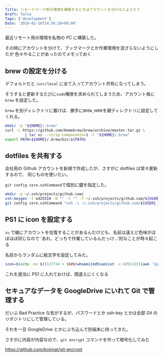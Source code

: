 ```yaml
---
Title: リモートワーク用の環境を構築するときはアカウントを分けるとよさそう
Draft: false
Tags: ['development']
Date: '2019-02-16T14:56:38+09:00'
---
```


最近リモート用の環境を私物の PC に構築した。

その時にアカウントを分けて、ブックマークとか作業環境を混ざらないようにしたが
色々やることがあったのでメモっておく

<!--more-->

## brew の設定を分ける

デフォルトだと `/usr/local` に全て入ってアカウント共有になってしまう。

そうすると更新するたびに`sudo`権限を求められてしまうため、アカウント毎に `brew` を設定した。

`brew` を別ディレクトリに置けば、勝手に`BREW_HOME`を親ディレクトリに設定してくれる。

```bash
mkdir -p "${HOME}/.brew"
curl -L https://github.com/Homebrew/brew/archive/master.tar.gz \
         | tar xz --strip-components=1 -C "${HOME}/.brew"
export PATH=${HOME}/.brew/bin:${PATH}
```

## dotfiles を共有する

会社用の Github アカウントを新規で作成したが、さすがに dotfiles は常々更新するので、
同じものを使いたい。

`git config core.sshCommand`で個別に鍵を指定した。

```bash
mkdir -p ~/.ssh/projects/github.com/
ssh-keygen -t ed25519 -N "" -C "" -f ~/.ssh/projects/github.com/${USER}_id_ed25519
git config core.sshCommand "ssh -i ~/.ssh/projects/github.com/${USER}_id_ed25519"
```

## PS1 に icon を設定する

`su` で雑にアカウントを往復することがあるんだけども、名前は違えど色味がほぼほぼ同じなので
'あれ、どっちで作業しているんだっけ…'的なことが時々起こる

名前からランダムに絵文字を設定してみた。

```bash
icon=$(echo -ne $((127744 + 16#$(whoami|md5sum|cut -c-8)%512))|awk '{printf("%3c",$1)}')
```

これを適当に PS1 に入れておけば、間違えにくくなる

## セキュアなデータを GoogleDrive にいれて Git で管理する

だいぶ Bad Practice な気がするが、パスワードとか ssh-key とかは全部 Git のリポジトリにして管理している。

それを一旦 GoogleDrive とかにぶち込んで別端末に持ってきた。

さすがに内容が内容なので、`git encrypt` コマンドを作って暗号化してみた

https://github.com/kojimat/git-encrypt

